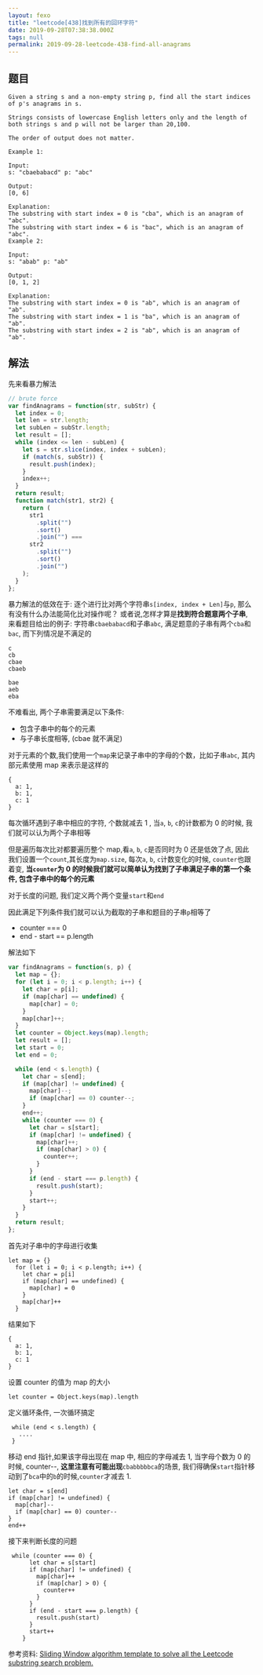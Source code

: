 ```yaml
---
layout: fexo
title: "leetcode[438]找到所有的回环字符"
date: 2019-09-28T07:38:38.000Z
tags: null
permalink: 2019-09-28-leetcode-438-find-all-anagrams
---
```


## 题目

```
Given a string s and a non-empty string p, find all the start indices of p's anagrams in s.

Strings consists of lowercase English letters only and the length of both strings s and p will not be larger than 20,100.

The order of output does not matter.

Example 1:

Input:
s: "cbaebabacd" p: "abc"

Output:
[0, 6]

Explanation:
The substring with start index = 0 is "cba", which is an anagram of "abc".
The substring with start index = 6 is "bac", which is an anagram of "abc".
Example 2:

Input:
s: "abab" p: "ab"

Output:
[0, 1, 2]

Explanation:
The substring with start index = 0 is "ab", which is an anagram of "ab".
The substring with start index = 1 is "ba", which is an anagram of "ab".
The substring with start index = 2 is "ab", which is an anagram of "ab".
```

## 解法

先来看暴力解法

```js
// brute force
var findAnagrams = function(str, subStr) {
  let index = 0;
  let len = str.length;
  let subLen = subStr.length;
  let result = [];
  while (index <= len - subLen) {
    let s = str.slice(index, index + subLen);
    if (match(s, subStr)) {
      result.push(index);
    }
    index++;
  }
  return result;
  function match(str1, str2) {
    return (
      str1
        .split("")
        .sort()
        .join("") ===
      str2
        .split("")
        .sort()
        .join("")
    );
  }
};
```

暴力解法的低效在于: 逐个进行比对两个字符串`s[index, index + Len]`与`p`, 那么有没有什么办法能简化比对操作呢？ 或者说,怎样才算是**找到符合题意两个子串**, 来看题目给出的例子: 字符串`cbaebabacd`和子串`abc`, 满足题意的子串有两个`cba`和`bac`, 而下列情况是不满足的

```
c
cb
cbae
cbaeb

bae
aeb
eba
```

不难看出, 两个子串需要满足以下条件:

- 包含子串中的每个的元素
- 与子串长度相等, (cbae 就不满足)

对于元素的个数,我们使用一个`map`来记录子串中的字母的个数，比如子串`abc`, 其内部元素使用 map 来表示是这样的

```
{
  a: 1,
  b: 1,
  c: 1
}
```

每次循环遇到子串中相应的字符, 个数就减去 1 , 当`a`, `b`, `c`的计数都为 0 的时候, 我们就可以认为两个子串相等

但是遍历每次比对都要遍历整个 map,看`a`, `b`, `c`是否同时为 0 还是低效了点, 因此我们设置一个`count`,其长度为`map.size`, 每次`a`, `b`, `c`计数变化的时候, `counter`也跟着变, **当`counter`为 0 的时候我们就可以简单认为找到了子串满足子串的第一个条件, 包含子串中的每个的元素**

对于长度的问题, 我们定义两个两个变量`start`和`end`

因此满足下列条件我们就可以认为截取的子串和题目的子串`p`相等了

- counter === 0
- end - start == p.length

解法如下

```js
var findAnagrams = function(s, p) {
  let map = {};
  for (let i = 0; i < p.length; i++) {
    let char = p[i];
    if (map[char] == undefined) {
      map[char] = 0;
    }
    map[char]++;
  }
  let counter = Object.keys(map).length;
  let result = [];
  let start = 0;
  let end = 0;

  while (end < s.length) {
    let char = s[end];
    if (map[char] != undefined) {
      map[char]--;
      if (map[char] == 0) counter--;
    }
    end++;
    while (counter === 0) {
      let char = s[start];
      if (map[char] != undefined) {
        map[char]++;
        if (map[char] > 0) {
          counter++;
        }
      }
      if (end - start === p.length) {
        result.push(start);
      }
      start++;
    }
  }
  return result;
};
```

首先对子串中的字母进行收集

```
let map = {}
  for (let i = 0; i < p.length; i++) {
    let char = p[i]
    if (map[char] == undefined) {
      map[char] = 0
    }
    map[char]++
  }
```

结果如下

```
{
  a: 1,
  b: 1,
  c: 1
}
```

设置 counter 的值为 map 的大小

```
let counter = Object.keys(map).length
```

定义循环条件, 一次循环搞定

```
 while (end < s.length) {
   ....
 }
```

移动 end 指针,如果该字母出现在 map 中, 相应的字母减去 1, 当字母个数为 0 的时候, counter--, **这里注意有可能出现**`cbabbbbbca`的场景, 我们得确保`start`指针移动到了`bca`中的`b`的时候,`counter`才减去 1.

```
let char = s[end]
if (map[char] != undefined) {
  map[char]--
  if (map[char] == 0) counter--
}
end++
```

接下来判断长度的问题

```
 while (counter === 0) {
      let char = s[start]
      if (map[char] != undefined) {
        map[char]++
        if (map[char] > 0) {
          counter++
        }
      }
      if (end - start === p.length) {
        result.push(start)
      }
      start++
    }
```

参考资料:
[Sliding Window algorithm template to solve all the Leetcode substring search problem.](https://leetcode.com/problems/find-all-anagrams-in-a-string/discuss/92007/Sliding-Window-algorithm-template-to-solve-all-the-Leetcode-substring-search-problem.)
